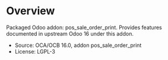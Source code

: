 # Overview

Packaged Odoo addon: pos_sale_order_print. Provides features documented in upstream Odoo 16 under this addon.

- Source: OCA/OCB 16.0, addon pos_sale_order_print
- License: LGPL-3
